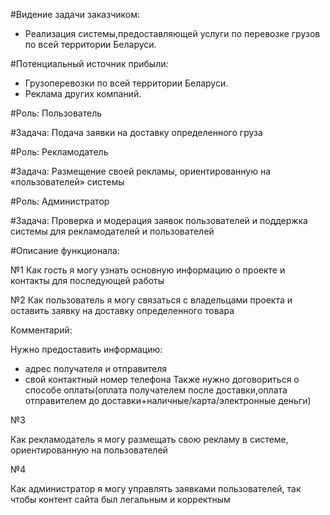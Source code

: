 #Видение задачи заказчиком: 
-  Реализация системы,предоставляющей услуги по перевозке грузов по всей территории Беларуси.
 
#Потенциальный источник прибыли:
- Грузоперевозки по всей территории Беларуси.
- Реклама других компаний.

#Роль:
Пользователь

#Задача:
Подача заявки на доставку определенного груза

#Роль:
Рекламодатель

#Задача: 
Размещение своей рекламы, ориентированную на «пользователей» системы 

#Роль:
Администратор

#Задача: 
Проверка и модерация заявок пользователей и поддержка системы для рекламодателей и пользователей



#Описание функционала:

№1
Как гость я могу узнать основную информацию о проекте и контакты для последующей работы

№2
Как пользователь я могу связаться с владельцами проекта и оставить заявку на доставку определенного товара

Комментарий:

Нужно предоставить информацию:
- адрес получателя и отправителя
- свой контактный номер телефона
Также нужно договориться о способе оплаты(оплата получателем после доставки,оплата отправителем до доставки+наличные/карта/электронные деньги)


№3

Как рекламодатель я могу размещать свою рекламу в системе, ориентированную на пользователей

№4

Как администратор я могу управлять заявками пользователей, так чтобы контент сайта был легальным и корректным

